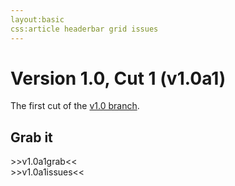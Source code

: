 ```yaml
---
layout:basic
css:article headerbar grid issues
---
```


<div id="content">
<div class="fixed-width" markdown="1">

Version 1.0, Cut 1 (v1.0a1)
===========================

The first cut of the [v1.0 branch](/roadmap/v1.0).

Grab it
-------

<div>
>>v1.0a1grab<<
</div>

<div>
>>v1.0a1issues<<
</div>

</div> <!-- .fixed-width -->
</div> <!-- #content -->
